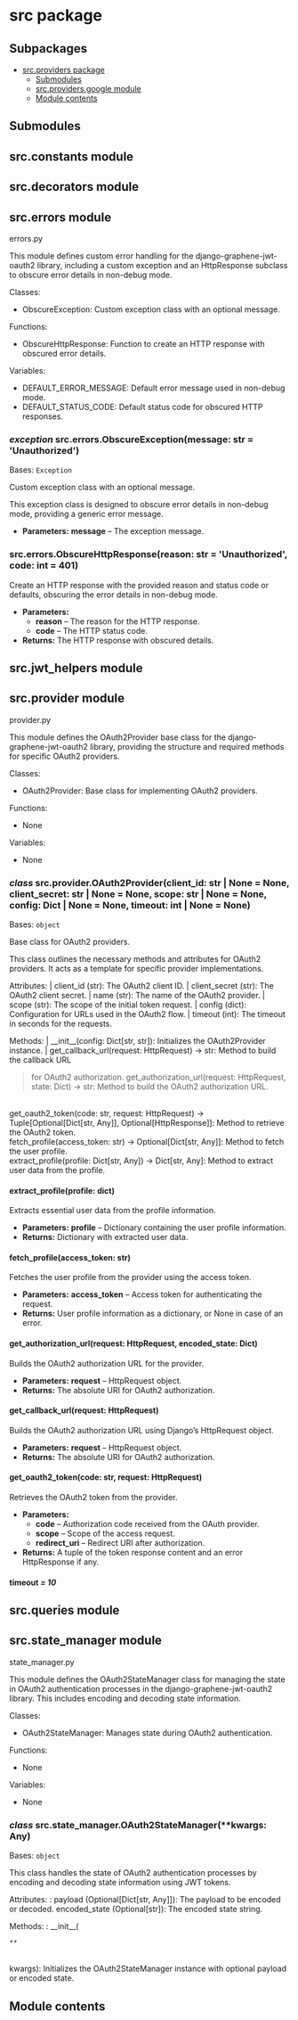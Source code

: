 # src package

## Subpackages

* [src.providers package](src.providers.md)
  * [Submodules](src.providers.md#submodules)
  * [src.providers.google module](src.providers.md#src-providers-google-module)
  * [Module contents](src.providers.md#module-src.providers)

## Submodules

## src.constants module

## src.decorators module

## src.errors module

errors.py

This module defines custom error handling for the django-graphene-jwt-oauth2 library, 
including a custom exception and an HttpResponse subclass to obscure error 
details in non-debug mode.

Classes:
- ObscureException: Custom exception class with an optional message.

Functions:
- ObscureHttpResponse: Function to create an HTTP response with obscured error details.

Variables:
- DEFAULT_ERROR_MESSAGE: Default error message used in non-debug mode.
- DEFAULT_STATUS_CODE: Default status code for obscured HTTP responses.

### *exception* src.errors.ObscureException(message: str = 'Unauthorized')

Bases: `Exception`

Custom exception class with an optional message.

This exception class is designed to obscure error details in non-debug mode,
providing a generic error message.

* **Parameters:**
  **message** – The exception message.

### src.errors.ObscureHttpResponse(reason: str = 'Unauthorized', code: int = 401)

Create an HTTP response with the provided reason and status code or defaults,
obscuring the error details in non-debug mode.

* **Parameters:**
  * **reason** – The reason for the HTTP response.
  * **code** – The HTTP status code.
* **Returns:**
  The HTTP response with obscured details.

## src.jwt_helpers module

## src.provider module

provider.py

This module defines the OAuth2Provider base class for the django-graphene-jwt-oauth2 library, 
providing the structure and required methods for specific OAuth2 providers.

Classes:
- OAuth2Provider: Base class for implementing OAuth2 providers.

Functions:
- None

Variables:
- None

### *class* src.provider.OAuth2Provider(client_id: str | None = None, client_secret: str | None = None, scope: str | None = None, config: Dict | None = None, timeout: int | None = None)

Bases: `object`

Base class for OAuth2 providers.

This class outlines the necessary methods and attributes for OAuth2 providers.
It acts as a template for specific provider implementations.

Attributes:
|   client_id (str): The OAuth2 client ID.
|   client_secret (str): The OAuth2 client secret.
|   name (str): The name of the OAuth2 provider.
|   scope (str): The scope of the initial token request.
|   config (dict): Configuration for URLs used in the OAuth2 flow.
|   timeout (int): The timeout in seconds for the requests.

Methods:
|   \_\_init_\_(config: Dict[str, str]): Initializes the OAuth2Provider instance.
|   get_callback_url(request: HttpRequest) -> str: Method to build the callback URL

> for OAuth2 authorization.
get_authorization_url(request: HttpRequest, state: Dict) -> str: Method to build
the OAuth2 authorization URL.
<br/>
get_oauth2_token(code: str, request: HttpRequest) -> Tuple[Optional[Dict[str, Any]],
Optional[HttpResponse]]: Method to retrieve the OAuth2 token.
<br/>
fetch_profile(access_token: str) -> Optional[Dict[str, Any]]: Method to fetch the
user profile.
<br/>
extract_profile(profile: Dict[str, Any]) -> Dict[str, Any]: Method to extract user
data from the profile.
<br/>

#### extract_profile(profile: dict)

Extracts essential user data from the profile information.

* **Parameters:**
  **profile** – Dictionary containing the user profile information.
* **Returns:**
  Dictionary with extracted user data.

#### fetch_profile(access_token: str)

Fetches the user profile from the provider using the access token.

* **Parameters:**
  **access_token** – Access token for authenticating the request.
* **Returns:**
  User profile information as a dictionary, or None in case of an error.

#### get_authorization_url(request: HttpRequest, encoded_state: Dict)

Builds the OAuth2 authorization URL for the provider.

* **Parameters:**
  **request** – HttpRequest object.
* **Returns:**
  The absolute URI for OAuth2 authorization.

#### get_callback_url(request: HttpRequest)

Builds the OAuth2 authorization URL using Django’s HttpRequest object.

* **Parameters:**
  **request** – HttpRequest object.
* **Returns:**
  The absolute URI for OAuth2 authorization.

#### get_oauth2_token(code: str, request: HttpRequest)

Retrieves the OAuth2 token from the provider.

* **Parameters:**
  * **code** – Authorization code received from the OAuth provider.
  * **scope** – Scope of the access request.
  * **redirect_uri** – Redirect URI after authorization.
* **Returns:**
  A tuple of the token response content and an error HttpResponse if any.

#### timeout *= 10*

## src.queries module

## src.state_manager module

state_manager.py

This module defines the OAuth2StateManager class for managing the state in OAuth2 authentication
processes in the django-graphene-jwt-oauth2 library. This includes encoding and decoding state
information.

Classes:
- OAuth2StateManager: Manages state during OAuth2 authentication.

Functions:
- None

Variables:
- None

### *class* src.state_manager.OAuth2StateManager(\*\*kwargs: Any)

Bases: `object`

This class handles the state of OAuth2 authentication processes by encoding and decoding state
information using JWT tokens.

Attributes:
: payload (Optional[Dict[str, Any]]): The payload to be encoded or decoded.
  encoded_state (Optional[str]): The encoded state string.

Methods:
: \_\_init_\_(
  <br/>
  ```
  **
  ```
  <br/>
  kwargs): Initializes the OAuth2StateManager instance with optional payload or
  encoded state.

## Module contents
